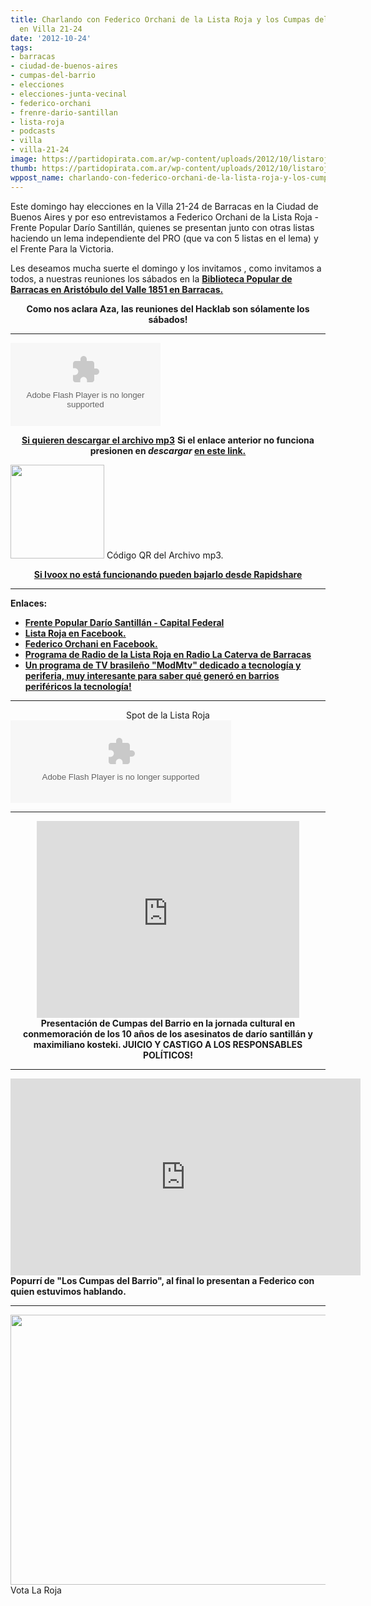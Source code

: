 ```yaml
---
title: Charlando con Federico Orchani de la Lista Roja y los Cumpas del Barrio, elecciones
  en Villa 21-24
date: '2012-10-24'
tags:
- barracas
- ciudad-de-buenos-aires
- cumpas-del-barrio
- elecciones
- elecciones-junta-vecinal
- federico-orchani
- frenre-dario-santillan
- lista-roja
- podcasts
- villa
- villa-21-24
image: https://partidopirata.com.ar/wp-content/uploads/2012/10/listaroja.jpg
thumb: https://partidopirata.com.ar/wp-content/uploads/2012/10/listaroja-150x150.jpg
wppost_name: charlando-con-federico-orchani-de-la-lista-roja-y-los-cumpas-del-barrio-elecciones-en-villa-21-24
---
```


Este domingo hay elecciones en la Villa 21-24 de Barracas en la Ciudad de Buenos Aires y por eso entrevistamos a Federico Orchani de la Lista Roja - Frente Popular Darío Santillán, quienes se presentan junto con otras listas haciendo un lema independiente del PRO (que va con 5 listas en el lema) y el Frente Para la Victoria.

Les deseamos mucha suerte el domingo y los invitamos , como invitamos a todos, a nuestras reuniones los sábados en la <strong><a href="http://www.bibliobarracas.com.ar/hacklab/" target="_blank">Biblioteca Popular de Barracas en Aristóbulo del Valle 1851 en Barracas.</a></strong>
<p style="text-align: center;"><strong>Como nos aclara Aza, las reuniones del Hacklab son sólamente los sábados!</strong></p>


<hr />

<object id="player1520799" width="240" height="133" classid="clsid:d27cdb6e-ae6d-11cf-96b8-444553540000" codebase="http://download.macromedia.com/pub/shockwave/cabs/flash/swflash.cab#version=6,0,40,0"><param name="AllowScriptAccess" value="always" /><param name="allowFullScreen" value="true" /><param name="wmode" value="transparent" /><param name="src" value="http://www.ivoox.com/playerivoox_ee_1520799_1.html" /><param name="allowfullscreen" value="true" /><param name="allowscriptaccess" value="always" /><embed id="player1520799" width="240" height="133" type="application/x-shockwave-flash" src="http://www.ivoox.com/playerivoox_ee_1520799_1.html" AllowScriptAccess="always" allowFullScreen="true" wmode="transparent" allowfullscreen="true" allowscriptaccess="always" /></object>
<p style="text-align: center;"><strong><a href="http://www.ivoox.com/charlando-federico-orchani-lista-roja_md_1520799_1.mp3" target="_blank">Si quieren descargar el archivo mp3</a></strong>
<strong> Si el enlace anterior no funciona presionen en <em>descargar</em> <a href="http://www.ivoox.com/charlando-federico-orchani-lista-roja-audios-mp3_rf_1520799_1.html" target="_blank">en este link.</a></strong></p>


<a href="https://partidopirata.com.ar/wp-content/uploads/2012/10/chart9.png"><img class="size-full wp-image-7048" title="chart" src="https://partidopirata.com.ar/wp-content/uploads/2012/10/chart9.png" alt="" width="150" height="150" /></a> Código QR del Archivo mp3.

<p style="text-align: center;"><strong><a href="https://rapidshare.com/files/3297187332/cumpas.mp3" target="_blank">Si Ivoox no está funcionando pueden bajarlo desde Rapidshare</a></strong></p>


<hr />

<strong>Enlaces:</strong>
<ul>
	<li><strong><a href="http://fpdscapital.blogspot.com/" target="_blank">Frente Popular Darío Santillán - Capital Federal</a></strong></li>
	<li><strong><a href="https://www.facebook.com/ListaRojaEnLa2124" target="_blank">Lista Roja en Facebook.</a></strong></li>
	<li><strong><a href="https://es-es.facebook.com/federico.orchani" target="_blank">Federico Orchani en Facebook.</a></strong></li>
	<li><strong><a href="http://www.ivoox.com/especial-lista-roja-villa-21-24-audios-mp3_rf_1501980_1.html" target="_blank">Programa de Radio de la Lista Roja en Radio La Caterva de Barracas</a></strong></li>
	<li><strong><a href="https://partidopirata.com.ar/1286/noalcanon-mod-mtv-10-dedicado-al-impacto-de-la-tecnologia-en-las-periferias">Un programa de TV brasileño "ModMtv" dedicado a tecnología y periferia, muy interesante para saber qué generó en barrios periféricos la tecnología!</a></strong></li>
</ul>

<hr />

<center>
Spot de la Lista Roja</center><object width="353" height="132" classid="clsid:d27cdb6e-ae6d-11cf-96b8-444553540000" codebase="http://download.macromedia.com/pub/shockwave/cabs/flash/swflash.cab#version=6,0,40,0"><param name="src" value="http://www.goear.com/files/external.swf?file=0db754a" /><param name="wmode" value="transparent" /><param name="quality" value="high" /><embed width="353" height="132" type="application/x-shockwave-flash" src="http://www.goear.com/files/external.swf?file=0db754a" wmode="transparent" quality="high" /></object>

<hr />
<p style="text-align: center;"><iframe src="http://www.youtube.com/embed/rjXKWqQHEH0" frameborder="0" width="420" height="315"></iframe>
<strong>Presentación de Cumpas del Barrio en la jornada cultural en conmemoración de los 10 años de los asesinatos de darío santillán y maximiliano kosteki. JUICIO Y CASTIGO A LOS RESPONSABLES POLÍTICOS!</strong></p>


<hr />

<iframe src="http://www.youtube.com/embed/de5UPwJAA8Y" frameborder="0" width="560" height="315"></iframe>
<strong>Popurrí de "Los Cumpas del Barrio", al final lo presentan a Federico con quien estuvimos hablando.</strong>

<hr />

<a href="https://partidopirata.com.ar/wp-content/uploads/2012/10/votalaroja.jpg"><img class=" wp-image-7046 " title="votalaroja" src="https://partidopirata.com.ar/wp-content/uploads/2012/10/votalaroja.jpg" alt="" width="576" height="432" /></a> Vota La Roja

